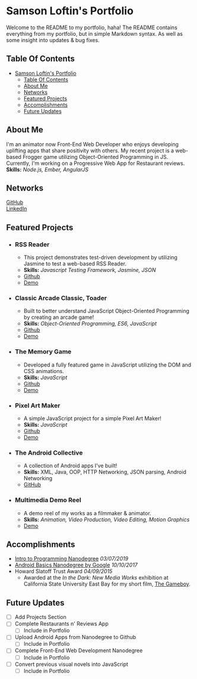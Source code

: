 # Samson Loftin's Portfolio
Welcome to the README to my portfolio, haha! The README contains everything from my portfolio, but in simple Markdown syntax. As well as some insight into updates & bug fixes.

## Table Of Contents
- [Samson Loftin's Portfolio](#samson-loftins-portfolio)
  - [Table Of Contents](#table-of-contents)
  - [About Me](#about-me)
  - [Networks](#networks)
  - [Featured Projects](#featured-projects)
  - [Accomplishments](#accomplishments)
  - [Future Updates](#future-updates)

## About Me
I'm an animator now Front-End Web Developer who enjoys developing uplifting apps that share positivity with others. My recent project is a web-based Frogger game utilizing Object-Oriented Programming in JS. Currently, I'm working on a Progressive Web App for Restaurant reviews. <br>
**Skills:** *Node.js, Ember, AngularJS*

## Networks
[GitHub](https://github.com/samsonloftin/) <br>
[LinkedIn](https://www.linkedin.com/in/samsonloftin/) <br>

## Featured Projects
- ### RSS Reader
  - This project demonstrates test-driven development by utilizing Jasmine to test a web-based RSS Reader.
  - **Skills:** *Javascript Testing Framework, Jasmine, JSON*
  - [Github](https://github.com/samsonloftin/rss-reader)
  - [Demo](https://samsonloftin.github.io/rss-reader/)
- ### Classic Arcade Classic, Toader
  - Built to better understand JavaScript Object-Oriented Programming by creating an arcade game!
  - **Skills:** *Object-Oriented Programming, ES6, JavaScript*
  - [Github](https://github.com/samsonloftin/classic-arcade-classic-toader)
  - [Demo](https://samsonloftin.github.io/classic-arcade-classic-toader/)
- ### The Memory Game
  - Developed a fully featured game in JavaScript utilizing the DOM and CSS animations.
  - **Skills:** *JavaScript*
  - [Github](https://github.com/samsonloftin/the-memory-game)
  - [Demo](https://samsonloftin.github.io/The-Memory-Game/)
- ### Pixel Art Maker
  - A simple JavaScript project for a simple Pixel Art Maker!
  - **Skills:** *JavaScript*
  - [Github](https://github.com/samsonloftin/pixel-art-maker)
  - [Demo](https://samsonloftin.github.io/pixel-art-maker/)
- ### The Android Collective
  - A collection of Android apps I've built!
  - **Skills:** XML, Java, OOP, HTTP Networking, JSON parsing, Android Networking
  - [GitHub](https://github.com/samsonloftin/the-android-collective)
- ### Multimedia Demo Reel
  - A demo reel of my works as a filmmaker & animator.
  - **Skills:** *Animation, Video Production, Video Editing, Motion Graphics*
  - [Demo](https://youtu.be/Mp3bRlSl448)

## Accomplishments
- [Intro to Programming Nanodegree](https://confirm.udacity.com/FDFPDLSL) *03/07/2019*
- [Android Basics Nanodegree by Google](https://confirm.udacity.com/TTNWDSXN) *10/10/2017*
- Howard Slatoff Trust Award *04/09/2015*
  - Awarded at the *In the Dark: New Media Works* exhibition at California State University East Bay for my short film, [The Gameboy](https://youtu.be/e2kZOTx0UCE).

## Future Updates
- [ ] Add Projects Section
- [ ] Complete Restaurants n' Reviews App
  - [ ] Include in Portfolio
- [ ] Upload Android Apps from Nanodegree to Github
  - [ ] Include in Portfolio
- [ ] Complete Front-End Web Development Nanodegree
  - [ ] Include in Portfolio
- [ ] Convert previous visual novels into JavaScript
  - [ ] Include in Portfolio